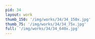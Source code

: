 ```yaml
---
pid: 34
layout: work
thumb_150: '/img/works/34/34_150x.jpg'
thumb_75: '/img/works/34/34_75x.jpg'
full: '/img/works/34/34_640x.jpg'
---
```

